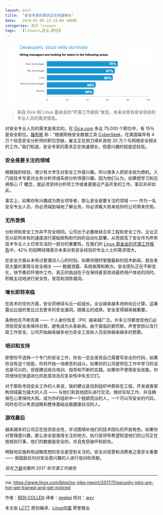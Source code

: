 ```yaml
---
layout: post
title:	"安全专家的需求正在快速增长"
date:	2018-01-08 22:14:00 +0800 
categories:	观点 linuxcn 
tags:	[linuxcn,安全,职位]
---
```



![security skills](/Asserts/Images/album/201801/08/221411mah5w7g2r75mftw2.png "security skills")



> 
> 来自 Dice 和 Linux 基金会的“开源工作报告”发现，未来对具有安全经验的专业人员的需求很高。
> 
> 
> 


对安全专业人员的需求是真实的。在 [Dice.com](http://www.dice.com/) 多达 75,000 个职位中，有 15％ 是安全职位。[福布斯](https://www.forbes.com/sites/jeffkauflin/2017/03/16/the-fast-growing-job-with-a-huge-skills-gap-cyber-security/#292f0a675163) 称：“根据网络安全数据工具 [Cyber​​Seek](http://cyberseek.org/index.html#about)，在美国每年有 4 万个信息安全分析师的职位空缺，雇主正在努力填补其他 20 万个与网络安全相关的工作。”我们知道，安全专家的需求正在快速增长，但感兴趣的程度还较低。


### 安全是要关注的领域


根据我的经验，很少有大学生对安全工作感兴趣，所以很多人把安全视为商机。入门级技术专家对业务分析师或系统分析师感兴趣，因为他们认为，如果想学习和应用核心 IT 概念，就必须坚持分析师工作或者更接近产品开发的工作。事实并非如此。


事实上，如果你有兴趣成为商业领导者，那么安全是要关注的领域 —— 作为一名安全专业人员，你必须端到端地了解业务，你必须看大局来给你的公司带来优势。


### 无所畏惧


分析师和安全工作并不完全相同。公司出于必要继续合并工程和安全工作。企业正在以前所未有的速度进行基础架构和代码的自动化部署，从而提高了安全作为所有技术专业人士日常生活的一部分的重要性。在我们的 [Linux 基金会的开源工作报告](http://media.dice.com/report/the-2017-open-source-jobs-report-employers-prioritize-hiring-open-source-professionals-with-latest-skills/)中，42％ 的招聘经理表示未来对有安全经验的专业人士的需求很大。


在安全方面从未有过更激动人心的时刻。如果你随时掌握最新的技术新闻，就会发现大量的事情与安全相关 —— 数据泄露、系统故障和欺诈。安全团队正在不断变化，快节奏的环境中工作。真正的挑战在于在保持甚至改进最终用户体验的同时，积极主动地进行安全性，发现和消除漏洞。 


### 增长即将来临


在技​​术的任何方面，安全将继续与云一起成长。企业越来越多地转向云计算，这暴露出比组织里比过去更多的安全漏洞。随着云的成熟，安全变得越来越重要。


条例也在不断完善 —— 个人身份信息（PII）越来越广泛。许多公司都发现他们必须投资安全来保持合规，避免成为头条新闻。由于面临巨额罚款，声誉受损以及行政工作安全，公司开始越来越多地为安全工具和人员安排越来越多的预算。


### 培训和支持


即使你不选择一个专门的安全工作，你也一定会发现自己需要写安全的代码，如果你没有这个技能，你将开始一场艰苦的战斗。如果你的公司提供在工作中学习的话也是可以的，但我建议结合培训、指导和不断的实践。如果你不使用安全技能，你将很快在快速进化的恶意攻击的复杂性中失去它们。


对于那些寻找安全工作的人来说，我的建议是找到组织中那些在工程、开发或者架构领域最为强大的人员 —— 与他们和其他团队进行交流，做好实际工作，并且确保在心里保持大局。成为你的组织中一个脱颖而出的人，一个可以写安全的代码，同时也可以考虑战略和整体基础设施健康状况的人。


### 游戏最后


越来越多的公司正在投资安全性，并试图填补他们的技术团队的开放角色。如果你对管理感兴趣，那么安全是值得关注的地方。执行层领导希望知道他们的公司正在按规则行事，他们的数据是安全的，并且免受破坏和损失。


明智地实施和有战略思想的安全是受到关注的。安全对高管和消费者之类至关重要 —— 我鼓励任何对安全感兴趣的人进行培训和贡献。


*现在[下载](http://bit.ly/2017OSSjobsreport)完整的 2017 年开源工作报告*




---


via: <https://www.linux.com/blog/os-jobs-report/2017/11/security-jobs-are-hot-get-trained-and-get-noticed>


作者：[BEN COLLEN](https://www.linux.com/users/bencollen) 译者：[geekpi](https://github.com/geekpi) 校对：[wxy](https://github.com/wxy)


本文由 [LCTT](https://github.com/LCTT/TranslateProject) 原创编译，[Linux中国](https://linux.cn/) 荣誉推出
